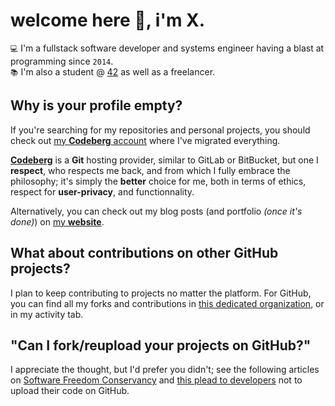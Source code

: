 # welcome here 👋, i'm X.

`💻` I'm a fullstack software developer and systems engineer having a blast at programming since `2014`.  
`📚` I'm also a student @ [42](https://42angouleme.fr) as well as a freelancer. 

## Why is your profile empty?

If you're searching for my repositories and personal projects, you should check out [my **Codeberg** account](https://codeberg.org/xtrm) where I've migrated everything.  

[**Codeberg**](https://codeberg.org/about) is a **Git** hosting provider, similar to GitLab or BitBucket, but one I **respect**, who respects me back, and from which I fully embrace the philosophy; it's simply the **better** choice for me, both in terms of ethics, respect for **user-privacy**, and functionnality.

Alternatively, you can check out my blog posts (and portfolio _(once it's done)_) on [my **website**](https://xtrm.me).

## What about contributions on other GitHub projects?

I plan to keep contributing to projects no matter the platform. For GitHub, you can find all my forks and contributions in [this dedicated organization](https://github.com/x-random-forks), or in my activity tab.

## "Can I fork/reupload your projects on GitHub?"

I appreciate the thought, but I'd prefer you didn't; see the following articles on [Software Freedom Conservancy](https://sfconservancy.org/GiveUpGitHub/) and [this plead to developers](https://nogithub.codeberg.page/) not to upload their code on GitHub.
